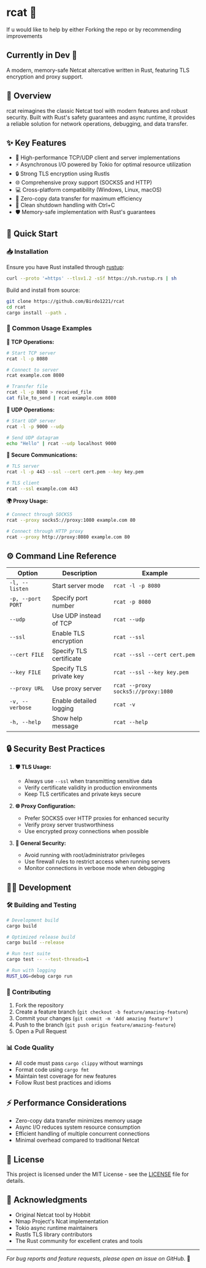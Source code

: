 # rcat 🚀

If u would like to help by either Forking the repo or by recommending improvements
## Currently in Dev 🚧

A modern, memory-safe Netcat altercative written in Rust, featuring TLS encryption and proxy support.

## 📖 Overview

rcat reimagines the classic Netcat tool with modern features and robust security. Built with Rust's safety guarantees and async runtime, it provides a reliable solution for network operations, debugging, and data transfer.

## ✨ Key Features

- 🔌 High-performance TCP/UDP client and server implementations
- ⚡ Asynchronous I/O powered by Tokio for optimal resource utilization
- 🔒 Strong TLS encryption using Rustls
- 🌐 Comprehensive proxy support (SOCKS5 and HTTP)
- 💻 Cross-platform compatibility (Windows, Linux, macOS)
- 🚄 Zero-copy data transfer for maximum efficiency
- 🛑 Clean shutdown handling with Ctrl+C
- 🛡️ Memory-safe implementation with Rust's guarantees

## 🚀 Quick Start

### 📥 Installation

Ensure you have Rust installed through [rustup](https://rustup.rs/):

```sh
curl --proto '=https' --tlsv1.2 -sSf https://sh.rustup.rs | sh
```

Build and install from source:

```sh
git clone https://github.com/Birdo1221/rcat
cd rcat
cargo install --path .
```

### 📝 Common Usage Examples

**🔷 TCP Operations:**
```sh
# Start TCP server
rcat -l -p 8080

# Connect to server
rcat example.com 8080

# Transfer file
rcat -l -p 8080 > received_file
cat file_to_send | rcat example.com 8080
```

**🔶 UDP Operations:**
```sh
# Start UDP server
rcat -l -p 9000 --udp

# Send UDP datagram
echo "Hello" | rcat --udp localhost 9000
```

**🔐 Secure Communications:**
```sh
# TLS server
rcat -l -p 443 --ssl --cert cert.pem --key key.pem

# TLS client
rcat --ssl example.com 443
```

**🌍 Proxy Usage:**
```sh
# Connect through SOCKS5
rcat --proxy socks5://proxy:1080 example.com 80

# Connect through HTTP proxy
rcat --proxy http://proxy:8080 example.com 80
```

## ⚙️ Command Line Reference

| Option | Description | Example |
|--------|-------------|---------|
| `-l, --listen` | Start server mode | `rcat -l -p 8080` |
| `-p, --port PORT` | Specify port number | `rcat -p 8080` |
| `--udp` | Use UDP instead of TCP | `rcat --udp` |
| `--ssl` | Enable TLS encryption | `rcat --ssl` |
| `--cert FILE` | Specify TLS certificate | `rcat --ssl --cert cert.pem` |
| `--key FILE` | Specify TLS private key | `rcat --ssl --key key.pem` |
| `--proxy URL` | Use proxy server | `rcat --proxy socks5://proxy:1080` |
| `-v, --verbose` | Enable detailed logging | `rcat -v` |
| `-h, --help` | Show help message | `rcat --help` |

## 🔒 Security Best Practices

1. **🛡️ TLS Usage:**
   - Always use `--ssl` when transmitting sensitive data
   - Verify certificate validity in production environments
   - Keep TLS certificates and private keys secure

2. **🌐 Proxy Configuration:**
   - Prefer SOCKS5 over HTTP proxies for enhanced security
   - Verify proxy server trustworthiness
   - Use encrypted proxy connections when possible

3. **🚨 General Security:**
   - Avoid running with root/administrator privileges
   - Use firewall rules to restrict access when running servers
   - Monitor connections in verbose mode when debugging

## 👨‍💻 Development

### 🛠️ Building and Testing

```sh
# Development build
cargo build

# Optimized release build
cargo build --release

# Run test suite
cargo test -- --test-threads=1

# Run with logging
RUST_LOG=debug cargo run
```

### 🤝 Contributing

1. Fork the repository
2. Create a feature branch (`git checkout -b feature/amazing-feature`)
3. Commit your changes (`git commit -m 'Add amazing feature'`)
4. Push to the branch (`git push origin feature/amazing-feature`)
5. Open a Pull Request

### 📊 Code Quality

- All code must pass `cargo clippy` without warnings
- Format code using `cargo fmt`
- Maintain test coverage for new features
- Follow Rust best practices and idioms

## ⚡ Performance Considerations

- Zero-copy data transfer minimizes memory usage
- Async I/O reduces system resource consumption
- Efficient handling of multiple concurrent connections
- Minimal overhead compared to traditional Netcat

## 📄 License

This project is licensed under the MIT License - see the [LICENSE](LICENSE) file for details.

## 🙏 Acknowledgments

- Original Netcat tool by Hobbit
- Nmap Project's Ncat implementation
- Tokio async runtime maintainers
- Rustls TLS library contributors
- The Rust community for excellent crates and tools

---

*For bug reports and feature requests, please open an issue on GitHub.* 🐛

